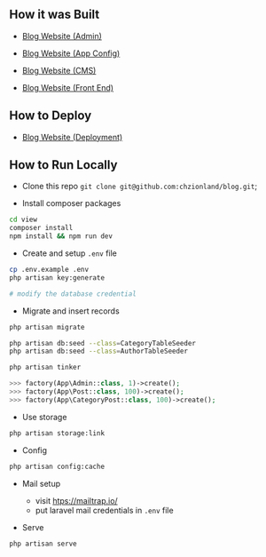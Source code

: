 ## How it was Built

- [Blog Website (Admin)](https://www.sheldonl.com/2020/08/08/00.md)

- [Blog Website (App Config)](https://www.sheldonl.com/2020/08/09/00.md)

- [Blog Website (CMS)](https://www.sheldonl.com/2020/08/11/00.md)

- [Blog Website (Front End)](https://www.sheldonl.com/2020/08/24/00.md)

## How to Deploy

- [Blog Website (Deployment)](https://www.sheldonl.com/2020/08/27/00.md)

## How to Run Locally

- Clone this repo `git clone git@github.com:chzionland/blog.git`;

- Install composer packages

```bash
cd view
composer install
npm install && npm run dev
```

- Create and setup `.env` file

```bash
cp .env.example .env
php artisan key:generate

# modify the database credential
```

- Migrate and insert records

```bash
php artisan migrate
```

```bash
php artisan db:seed --class=CategoryTableSeeder
php artisan db:seed --class=AuthorTableSeeder
```

```bash
php artisan tinker
```

```php
>>> factory(App\Admin::class, 1)->create();
>>> factory(App\Post::class, 100)->create();
>>> factory(App\CategoryPost::class, 100)->create();
```

- Use storage

```bash
php artisan storage:link
```

- Config

```bash
php artisan config:cache
```

- Mail setup
    - visit <htps://mailtrap.io/>
    - put laravel mail credentials in `.env` file 

- Serve 

```bash
php artisan serve
```
